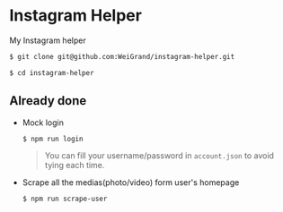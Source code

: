 # Instagram Helper

My Instagram helper

```bash
$ git clone git@github.com:WeiGrand/instagram-helper.git

$ cd instagram-helper
```

## Already done

- Mock login

  ```bash
  $ npm run login
  ```
  
  > You can fill your username/password in `account.json` to avoid tying each time.

- Scrape all the medias(photo/video) form user's homepage

  ```bash
  $ npm run scrape-user
  ```
